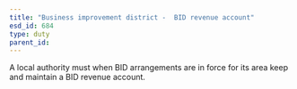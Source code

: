 ```yaml
---
title: "Business improvement district -  BID revenue account"
esd_id: 684
type: duty
parent_id:  
---
```


A local authority must when BID arrangements are in force for its area keep and maintain a BID revenue account.

